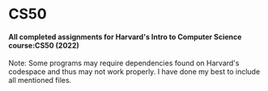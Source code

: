<h1>CS50</h1>

<h4>All completed assignments for Harvard's Intro to Computer Science course:CS50 (2022)
</h4>

Note: Some programs may require dependencies found on Harvard's codespace and thus may not work properly. I have done my best to include all mentioned files.
